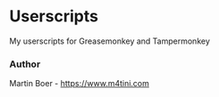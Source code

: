 # Userscripts
My userscripts for Greasemonkey and Tampermonkey

### Author
Martin Boer - <https://www.m4tini.com>
